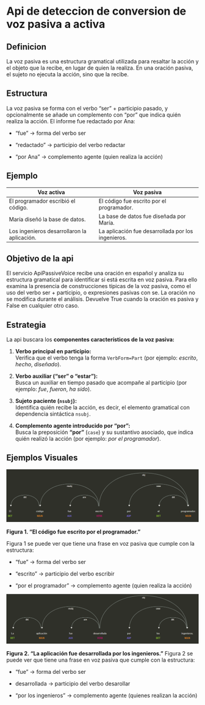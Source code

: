 # Api de deteccion de conversion de voz pasiva a activa

## Definicion

La voz pasiva es una estructura gramatical utilizada para resaltar la acción y el objeto que la recibe, en lugar de quien la realiza.
En una oración pasiva, el sujeto no ejecuta la acción, sino que la recibe.

## Estructura
La voz pasiva se forma con el verbo “ser” + participio pasado, y opcionalmente se añade un complemento con “por” que indica quién realiza la acción.
El informe fue redactado por Ana:

- “fue” → forma del verbo ser

- “redactado” → participio del verbo redactar

- “por Ana” → complemento agente (quien realiza la acción)

## Ejemplo

| **Voz activa** | **Voz pasiva** |
|----------------|----------------|
| El programador escribió el código. | El código fue escrito por el programador. |
| María diseñó la base de datos. | La base de datos fue diseñada por María. |
| Los ingenieros desarrollaron la aplicación. | La aplicación fue desarrollada por los ingenieros. |


## Objetivo de la api
El servicio ApiPassiveVoice recibe una oración en español y analiza su estructura gramatical para identificar si está escrita en voz pasiva. Para ello examina la presencia de construcciones típicas de la voz pasiva, como el uso del verbo ser + participio, o expresiones pasivas con se. La oración no se modifica durante el análisis. Devuelve True cuando la oración es pasiva y False en cualquier otro caso.

## Estrategia
La api buscara los **componentes característicos de la voz pasiva:**

1. **Verbo principal en participio:**  
   Verifica que el verbo tenga la forma `VerbForm=Part` (por ejemplo: *escrito*, *hecho*, *diseñado*).

2. **Verbo auxiliar (“ser” o “estar”):**  
   Busca un auxiliar en tiempo pasado que acompañe al participio (por ejemplo: *fue*, *fueron*, *ha sido*).

3. **Sujeto paciente (`nsubj`):**  
   Identifica quién recibe la acción, es decir, el elemento gramatical con dependencia sintáctica `nsubj`.

4. **Complemento agente introducido por “por”:**  
   Busca la preposición **“por”** (`case`) y su sustantivo asociado, que indica quién realizó la acción (por ejemplo: *por el programador*).

## Ejemplos Visuales

![Figura 1:  “El código fue escrito por el programador.”](imagen1.png)


**Figura 1.  “El código fue escrito por el programador.”** 

Figura 1 se puede ver que tiene una frase en voz pasiva que cumple con la estructura:

- “fue” → forma del verbo ser

- “escrito” → participio del verbo escribir

- “por el programador” → complemento agente (quien realiza la acción)

![Figura 2:  “La aplicación fue desarrollada por los ingenieros.”](imagen2.png)


**Figura 2.  “La aplicación fue desarrollada por los ingenieros.”**
Figura 2 se puede ver que tiene una frase en voz pasiva que cumple con la estructura:

- “fue” → forma del verbo ser

- desarrollada → participio del verbo desarollar

- “por los ingenieros” → complemento agente (quienes realizan la acción) 